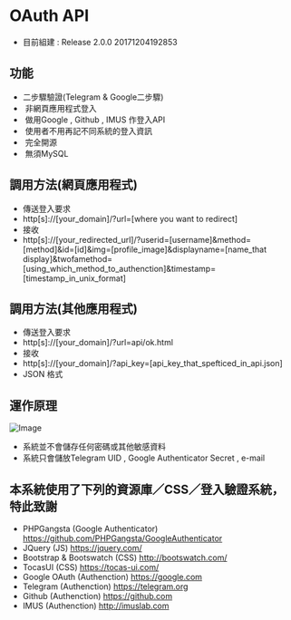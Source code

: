# OAuth API
- 目前組建 : Release 2.0.0 20171204192853
## 功能
-  二步驟驗證(Telegram & Google二步驟)
-  非網頁應用程式登入
-  做用Google , Github , IMUS 作登入API
-  使用者不用再記不同系統的登入資訊
-  完全開源
-  無須MySQL

## 調用方法(網頁應用程式)
- 傳送登入要求
- http[s]://[your_domain]/?url=[where you want to redirect]
- 接收
- http[s]://[your_redirected_url]/?userid=[username]&method=[method]&id=[id]&img=[profile_image]&displayname=[name_that display]&twofamethod=[using_which_method_to_authenction]&timestamp=[timestamp_in_unix_format]

## 調用方法(其他應用程式)
- 傳送登入要求
- http[s]://[your_domain]/?url=api/ok.html
- 接收
- http[s]://[your_domain]/?api_key=[api_key_that_spefticed_in_api.json]
- JSON 格式

## 運作原理
![Image](http://i.imgur.com/91YxEj6.png)
- 系統並不會儲存任何密碼或其他敏感資料
- 系統只會儲放Telegram UID , Google Authenticator Secret , e-mail

## 本系統使用了下列的資源庫／CSS／登入驗證系統，特此致謝
- PHPGangsta (Google Authenticator) https://github.com/PHPGangsta/GoogleAuthenticator
- JQuery (JS) https://jquery.com/
- Bootstrap & Bootswatch (CSS) http://bootswatch.com/
- TocasUI (CSS) https://tocas-ui.com/
- Google OAuth (Authenction) https://google.com
- Telegram (Authenction) https://telegram.org
- Github (Authenction) https://github.com
- IMUS (Authenction) http://imuslab.com

